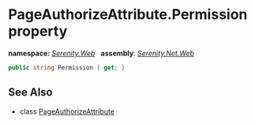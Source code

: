 # PageAuthorizeAttribute.Permission property
**namespace:** *[Serenity.Web](../../README.md#serenity.web-namespace)*   **assembly**: *[Serenity.Net.Web](../../README.md)*

```csharp
public string Permission { get; }
```

## See Also

* class [PageAuthorizeAttribute](../PageAuthorizeAttribute.md)